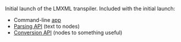 Initial launch of the LMXML transpiler. Included with the initial launch:

- Command-line [app][1]
- [Parsing API][2] (text to nodes)
- [Conversion API][3] (nodes to something useful) 

[1]: https://github.com/philcali/lmxml/tree/master/app
[2]: https://github.com/philcali/lmxml/wiki/Parsing
[3]: https://github.com/philcali/lmxml/wiki/Conversion
